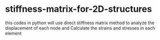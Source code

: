 # stiffness-matrix-for-2D-structures
this codes in python will use direct stiffness matrix method to analyze the displacement of each node and Calculate the strains and stresses in each element
